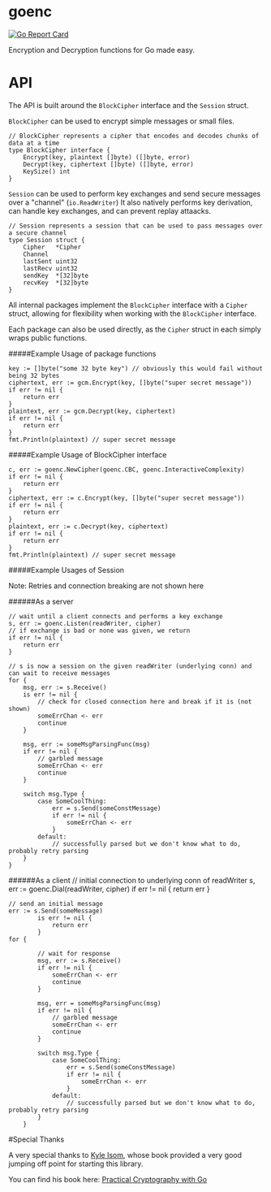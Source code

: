 # goenc
[![Go Report Card](https://goreportcard.com/badge/github.com/alistanis/goenc)](https://goreportcard.com/report/github.com/alistanis/goenc)

Encryption and Decryption functions for Go made easy.

# API

The API is built around the `BlockCipher` interface and the `Session` struct.

`BlockCipher` can be used to encrypt simple messages or small files. 

    // BlockCipher represents a cipher that encodes and decodes chunks of data at a time
    type BlockCipher interface {
    	Encrypt(key, plaintext []byte) ([]byte, error)
    	Decrypt(key, ciphertext []byte) ([]byte, error)
    	KeySize() int
    }

`Session` can be used to perform key exchanges and send secure messages over a "channel" (`io.ReadWriter`)
It also natively performs key derivation, can handle key exchanges, and can prevent replay attaacks.

    // Session represents a session that can be used to pass messages over a secure channel
    type Session struct {
    	Cipher   *Cipher
    	Channel
    	lastSent uint32
    	lastRecv uint32
    	sendKey  *[32]byte
    	recvKey  *[32]byte
    }

All internal packages implement the `BlockCipher` interface with a `Cipher` struct, allowing for flexibility when working with the `BlockCipher` interface.

Each package can also be used directly, as the `Cipher` struct in each simply wraps public functions.

#####Example Usage of package functions
    
    key := []byte("some 32 byte key") // obviously this would fail without being 32 bytes
    ciphertext, err := gcm.Encrypt(key, []byte("super secret message"))
    if err != nil {
        return err
    }
    plaintext, err := gcm.Decrypt(key, ciphertext)
    if err != nil {
        return err  
    }
    fmt.Println(plaintext) // super secret message
       
#####Example Usage of BlockCipher interface

    c, err := goenc.NewCipher(goenc.CBC, goenc.InteractiveComplexity)
    if err != nil {
        return err
    }
    ciphertext, err := c.Encrypt(key, []byte("super secret message"))
    if err != nil {
        return err       
    }
    plaintext, err := c.Decrypt(key, ciphertext)
    if err != nil {
        return err
    }    
    fmt.Println(plaintext) // super secret message
    
#####Example Usages of Session

Note: Retries and connection breaking are not shown here

######As a server   
 
    // wait until a client connects and performs a key exchange
    s, err := goenc.Listen(readWriter, cipher)
    // if exchange is bad or none was given, we return
    if err != nil {
        return err
    }
    
    // s is now a session on the given readWriter (underlying conn) and can wait to receive messages
    for {
        msg, err := s.Receive()
        is err != nil {
            // check for closed connection here and break if it is (not shown)
            someErrChan <- err
            continue
        }
        
        msg, err := someMsgParsingFunc(msg)
        if err != nil {
            // garbled message
            someErrChan <- err
            continue
        }
        
        switch msg.Type {
            case SomeCoolThing:
                err = s.Send(someConstMessage)
                if err != nil {
                    someErrChan <- err
                }
            default:
                // successfully parsed but we don't know what to do, probably retry parsing
        }
    }

######As a client
    // initial connection to underlying conn of readWriter
    s, err := goenc.Dial(readWriter, cipher)
    if err != nil {
        return err
    }
    
    // send an initial message
    err := s.Send(someMessage)
            is err != nil {
                return err
            }
    for {
           
            // wait for response
            msg, err := s.Receive()
            if err != nil {
                someErrChan <- err
                continue
            }
            
            msg, err = someMsgParsingFunc(msg)
            if err != nil {
                // garbled message
                someErrChan <- err
                continue
            }
            
            switch msg.Type {
                case SomeCoolThing:
                    err = s.Send(someConstMessage)
                    if err != nil {
                        someErrChan <- err
                    }
                default:
                    // successfully parsed but we don't know what to do, probably retry parsing
            }
        }
        
#Special Thanks

A very special thanks to [Kyle Isom](https://github.com/kisom), whose book provided a very good jumping off point for starting this library.

You can find his book here: [Practical Cryptography with Go](https://leanpub.com/gocrypto/)